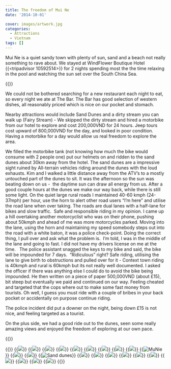 ```yaml
---
title: The freedom of Mui Ne
date: '2014-10-01'

cover: images/artwork.jpg
categories:
  - Attractions
  - Vietnam
tags: []
---
```


Mui Ne is a quiet sandy town with plenty of sun, sand and a beach not really something to rave about. We stayed at WindFlower Boutique Hotel {{<tripadvisor 10592514>}} for 2 nights spending most the the time relaxing in the pool and watching the sun set over the South China Sea.

{{<place ChIJN1gcRd2PdjER6vRhBChU9Uk>}}

We could not be bothered searching for a new restaurant each night to eat, so every night we ate at The Bar. The Bar has good selection of western dishes, all reasonably priced which is nice on our pocket and stomach.

Nearby attractions would include Sand Dunes and a dirty stream you can walk up (Fairy Stream) - We skipped the dirty stream and hired a motorbike from our hotel to explore and cost 200,000VND for 24 hours. Jeep tours cost upward of 800,000VND for the day, and looked in poor condition. Having a motorbike for a day would allow us real freedom to explore the area.

We filled the motorbike tank (not knowing how much the bike would consume with 2 people one) put our helmets on and ridden to the sand dunes about 30km away from the hotel. The sand dunes are a impressive sight ruined by All-terrain vehicles riding around the dunes with the loud exhausts. Kim and I walked a little distance away from the ATV’s to a mostly untouched part of the dunes to sit. It was the afternoon so the sun was beating down on us -  the daytime sun can draw all energy from us. After a good couple hours at the dunes we make our way back, while there is still some light. On the quiet large rural roads I maintained 40-60 kmph (24-37mph) per hour, use the horn to alert other road users “I’m here” and utilise the road lane when over taking. The roads are dual lanes with a half-lane for bikes and slow traffic.  Safe and responsible riding in my opinion. I came up a hill overtaking another motorcyclist who was on their phone, pushing about 50kmph and ahead of me was more motorcycles parked. Moving into the lane, using the horn and maintaining my speed somebody steps out into the road with a white baton, it was a police check-point. Doing the correct thing, I pull over and ask what the problem is.  I’m told, I was in the middle of the lane and going to fast. I did not have my drivers license on me at the time.   The police assistant snagged the keys to my bike and said, the bike will be impounded for 7 days.  “Ridiculous” right? Safe riding, utilising the lane to give birth to obstructions and pulled over for it - Context town riding is 40kmph and rural is 60kmph but its not really well documented. I asked the officer if there was anything else I could do to avoid the bike being impounded. He then written on a piece of paper 500,000VND (about £15), bit steep but eventually we paid and continued on our way. Feeling cheated and targeted that the cops where out to make some fast money from tourists. Oh well, I guess you must ride with a couple of bribes in your back pocket or accidentally on purpose continue riding.

The police incident did put a downer on the night, being down £15 is not nice, and feeling targeted as a tourist.

On the plus side, we had a good ride out to the dunes, seen some really amazing views and enjoyed the freedom of exploring at our own pace.

{{<place ChIJG0sCU6yPdjERGKRMrcgkOxU>}}

{{<gallery>}}
  {{<img src="images/IMG_5336.jpg">}}
  {{<img src="images/IMG_5337.jpg">}}
  {{<img src="images/IMG_5333.jpg">}}
  {{<img src="images/IMG_5338.jpg">}}
  {{<img src="images/IMG_53521.jpg">}}
  {{<img src="images/DSC01493.jpg">}}
  {{<img src="images/DSC01533.jpg">}}
  {{<img src="images/DSC01480.jpg">}}
  {{<img src="images/DSC01468.jpg" oriantation="portrait">}}
  {{<img src="images/DSC01524.jpg" title="MuNie" oriantation="large">}}
  {{<img src="images/IMG_5351.jpg">}}
  {{<img src="images/DSC01538.jpg" oriantation="portrait">}}
  {{<img src="images/DSC01472.jpg" title="Sand dunes">}}
  {{<img src="images/DSC01535.jpg">}}
  {{<img src="images/IMG_5361.jpg">}}
  {{<img src="images/IMG_5364.jpg">}}
  {{<img src="images/DSC01546.jpg">}}
  {{<img src="images/IMG_5320.jpg">}}
  {{<img src="images/IMG_20140929_134138.jpg">}}
  {{<img src="images/PANO_20140929_125939.jpg">}}
  {{<img src="images/IMG_20141001_104917-EFFECTS.jpg">}}
  {{<img src="images/PANO_20141001_104821.jpg">}}
  {{<img src="images/DSC01447.jpg">}}
{{</gallery>}}
